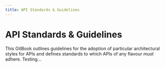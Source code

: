 ```yaml
---
title: API Standards & Guidelines
---
```

# API Standards & Guidelines

This GitBook outlines guidelines for the adoption of particular architectural styles for APIs and defines standards to which APIs of any flavour *must* adhere.
Testing...
